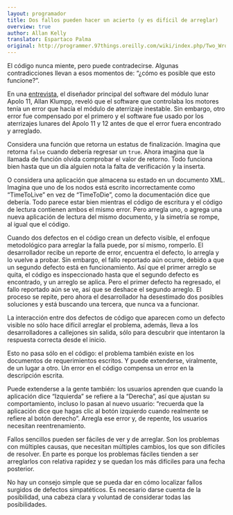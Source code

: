 ```yaml
---
layout: programador
title: Dos fallos pueden hacer un acierto (y es difícil de arreglar)
overview: true
author: Allan Kelly
translator: Espartaco Palma
original: http://programmer.97things.oreilly.com/wiki/index.php/Two_Wrongs_Can_Make_a_Right_%28and_Are_Difficult_to_Fix%29
---
```


El código nunca miente, pero puede contradecirse. Algunas
contradicciones llevan a esos momentos de: “¿cómo es posible que esto
funcione?”.

En una [entrevista][1], el diseñador principal del software del módulo
lunar Apolo 11, Allan Klumpp, reveló que el software que controlaba los
motores tenía un error que hacía el módulo de aterrizaje inestable. Sin
embargo, otro error fue compensado por el primero y el software fue
usado por los aterrizajes lunares del Apolo 11 y 12 antes de que el
error fuera encontrado y arreglado.

Considera una función que retorna un estatus de finalización. Imagina
que retorna `false` cuando debería regresar un `true`. Ahora imagina que
la llamada de función olvida comprobar el valor de retorno. Todo
funciona bien hasta que un día alguien nota la falta de verificación y
la inserta.

O considera una aplicación que almacena su estado en un documento XML.
Imagina que uno de los nodos está escrito incorrectamente como
“TimeToLive” en vez de “TimeToDie”, como la documentación dice que
debería. Todo parece estar bien mientras el código de escritura y el
código de lectura contienen ambos el mismo error. Pero arregla uno, o
agrega una nueva aplicación de lectura del mismo documento, y la
simetría se rompe, al igual que el código.

Cuando dos defectos en el código crean un defecto visible, el enfoque
metodológico para arreglar la falla puede, por sí mismo, romperlo. El
desarrollador recibe un reporte de error, encuentra el defecto, lo
arregla y lo vuelve a probar. Sin embargo, el fallo reportado aún
ocurre, debido a que un segundo defecto está en funcionamiento. Así que
el primer arreglo se quita, el código es inspeccionado hasta que el
segundo defecto es encontrado, y un arreglo se aplica. Pero el primer
defecto ha regresado, el fallo reportado aún se ve, así que se deshace
el segundo arreglo. El proceso se repite, pero ahora el desarrollador ha
desestimado dos posibles soluciones y está buscando una tercera, que
nunca va a funcionar.

La interacción entre dos defectos de código que aparecen como un defecto
visible no sólo hace difícil arreglar el problema, además, lleva a los
desarrolladores a callejones sin salida, sólo para descubrir que
intentaron la respuesta correcta desde el inicio.

Esto no pasa sólo en el código: el problema también existe en los
documentos de requerimientos escritos. Y puede extenderse, viralmente,
de un lugar a otro. Un error en el código compensa un error en la
descripción escrita.

Puede extenderse a la gente también: los usuarios aprenden que cuando la
aplicación dice “Izquierda” se refiere a la “Derecha”, así que ajustan
su comportamiento, incluso lo pasan al nuevo usuario: “recuerda que la
aplicación dice que hagas clic al botón izquierdo cuando realmente se
refiere al botón derecho”. Arregla ese error y, de repente, los usuarios
necesitan reentrenamiento.

Fallos sencillos pueden ser fáciles de ver y de arreglar. Son los
problemas con múltiples causas, que necesitan múltiples cambios, los que
son difíciles de resolver. En parte es porque los problemas fáciles
tienden a ser arreglarlos con relativa rapidez y se quedan los más
difíciles para una fecha posterior.

No hay un consejo simple que se pueda dar en cómo localizar fallos
surgidos de defectos simpatéticos. Es necesario darse cuenta de la
posibilidad, una cabeza clara y voluntad de considerar todas las
posibilidades.


[1]: http://www.netjeff.com/humor/item.cgi?file=ApolloComputer